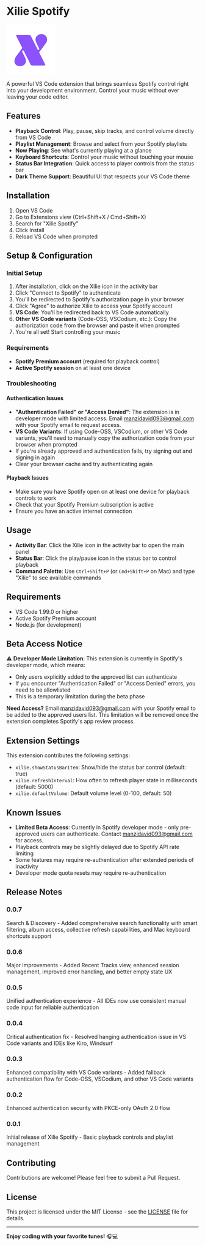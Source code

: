 # Xilie Spotify

![Xilie Spotify Logo](icons/xilie-icon.png)

A powerful VS Code extension that brings seamless Spotify control right into your development environment. Control your music without ever leaving your code editor.

## Features

- **Playback Control**: Play, pause, skip tracks, and control volume directly from VS Code
- **Playlist Management**: Browse and select from your Spotify playlists
- **Now Playing**: See what's currently playing at a glance
- **Keyboard Shortcuts**: Control your music without touching your mouse
- **Status Bar Integration**: Quick access to player controls from the status bar
- **Dark Theme Support**: Beautiful UI that respects your VS Code theme

## Installation

1. Open VS Code
2. Go to Extensions view (Ctrl+Shift+X / Cmd+Shift+X)
3. Search for "Xilie Spotify"
4. Click Install
5. Reload VS Code when prompted

## Setup & Configuration

### Initial Setup
1. After installation, click on the Xilie icon in the activity bar
2. Click "Connect to Spotify" to authenticate
3. You'll be redirected to Spotify's authorization page in your browser
4. Click "Agree" to authorize Xilie to access your Spotify account
5. **VS Code**: You'll be redirected back to VS Code automatically
6. **Other VS Code variants** (Code-OSS, VSCodium, etc.): Copy the authorization code from the browser and paste it when prompted
7. You're all set! Start controlling your music

### Requirements
- **Spotify Premium account** (required for playback control)
- **Active Spotify session** on at least one device

### Troubleshooting

#### Authentication Issues
- **"Authentication Failed" or "Access Denied"**: The extension is in developer mode with limited access. Email [manzidavid093@gmail.com](mailto:manzidavid093@gmail.com) with your Spotify email to request access.
- **VS Code Variants**: If using Code-OSS, VSCodium, or other VS Code variants, you'll need to manually copy the authorization code from your browser when prompted
- If you're already approved and authentication fails, try signing out and signing in again
- Clear your browser cache and try authenticating again

#### Playback Issues  
- Make sure you have Spotify open on at least one device for playback controls to work
- Check that your Spotify Premium subscription is active
- Ensure you have an active internet connection

## Usage

- **Activity Bar**: Click the Xilie icon in the activity bar to open the main panel
- **Status Bar**: Click the play/pause icon in the status bar to control playback
- **Command Palette**: Use `Ctrl+Shift+P` (or `Cmd+Shift+P` on Mac) and type "Xilie" to see available commands

## Requirements

- VS Code 1.99.0 or higher
- Active Spotify Premium account
- Node.js (for development)

## Beta Access Notice

⚠️ **Developer Mode Limitation**: This extension is currently in Spotify's developer mode, which means:
- Only users explicitly added to the approved list can authenticate
- If you encounter "Authentication Failed" or "Access Denied" errors, you need to be allowlisted
- This is a temporary limitation during the beta phase

**Need Access?** Email [manzidavid093@gmail.com](mailto:manzidavid093@gmail.com) with your Spotify email to be added to the approved users list. This limitation will be removed once the extension completes Spotify's app review process.

## Extension Settings

This extension contributes the following settings:

* `xilie.showStatusBarItem`: Show/hide the status bar control (default: true)
* `xilie.refreshInterval`: How often to refresh player state in milliseconds (default: 5000)
* `xilie.defaultVolume`: Default volume level (0-100, default: 50)

## Known Issues

- **Limited Beta Access**: Currently in Spotify developer mode - only pre-approved users can authenticate. Contact [manzidavid093@gmail.com](mailto:manzidavid093@gmail.com) for access.
- Playback controls may be slightly delayed due to Spotify API rate limiting
- Some features may require re-authentication after extended periods of inactivity
- Developer mode quota resets may require re-authentication

## Release Notes

### 0.0.7

Search & Discovery - Added comprehensive search functionality with smart filtering, album access, collective refresh capabilities, and Mac keyboard shortcuts support

### 0.0.6

Major improvements - Added Recent Tracks view, enhanced session management, improved error handling, and better empty state UX

### 0.0.5

Unified authentication experience - All IDEs now use consistent manual code input for reliable authentication

### 0.0.4

Critical authentication fix - Resolved hanging authentication issue in VS Code variants and IDEs like Kiro, Windsurf

### 0.0.3

Enhanced compatibility with VS Code variants - Added fallback authentication flow for Code-OSS, VSCodium, and other VS Code variants

### 0.0.2

Enhanced authentication security with PKCE-only OAuth 2.0 flow

### 0.0.1

Initial release of Xilie Spotify - Basic playback controls and playlist management

## Contributing

Contributions are welcome! Please feel free to submit a Pull Request.

## License

This project is licensed under the MIT License - see the [LICENSE](LICENSE) file for details.

---

**Enjoy coding with your favorite tunes!** 🎧💻